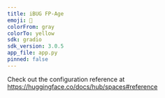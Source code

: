 ```yaml
---
title: iBUG FP-Age
emoji: 🏢
colorFrom: gray
colorTo: yellow
sdk: gradio
sdk_version: 3.0.5
app_file: app.py
pinned: false
---
```


Check out the configuration reference at https://huggingface.co/docs/hub/spaces#reference
